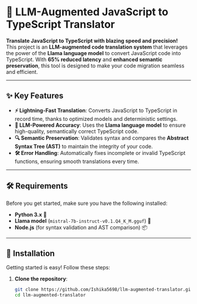 # 🚀 LLM-Augmented JavaScript to TypeScript Translator

**Translate JavaScript to TypeScript with blazing speed and precision!**  
This project is an **LLM-augmented code translation system** that leverages the power of the **Llama language model** to convert JavaScript code into TypeScript. With **65% reduced latency** and **enhanced semantic preservation**, this tool is designed to make your code migration seamless and efficient.

---

## ✨ Key Features

- **⚡ Lightning-Fast Translation**: Converts JavaScript to TypeScript in record time, thanks to optimized models and deterministic settings.
- **🧠 LLM-Powered Accuracy**: Uses the **Llama language model** to ensure high-quality, semantically correct TypeScript code.
- **🔍 Semantic Preservation**: Validates syntax and compares the **Abstract Syntax Tree (AST)** to maintain the integrity of your code.
- **🛠️ Error Handling**: Automatically fixes incomplete or invalid TypeScript functions, ensuring smooth translations every time.

---

## 🛠️ Requirements

Before you get started, make sure you have the following installed:

- **Python 3.x** 🐍
- **Llama model** (`mistral-7b-instruct-v0.1.Q4_K_M.gguf`) 🦙
- **Node.js** (for syntax validation and AST comparison) 📦

---

## 🚀 Installation

Getting started is easy! Follow these steps:

1. **Clone the repository**:
   ```bash
   git clone https://github.com/Ishika5698/llm-augmented-translator.git
   cd llm-augmented-translator
